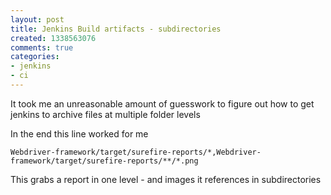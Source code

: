 ```yaml
---
layout: post
title: Jenkins Build artifacts - subdirectories
created: 1338563076
comments: true
categories:
- jenkins
- ci
---
```


It took me an unreasonable amount of guesswork to figure out how to get jenkins to archive files at multiple folder levels

In the end this line worked for me 

```
Webdriver-framework/target/surefire-reports/*,Webdriver-framework/target/surefire-reports/**/*.png 
```

This grabs a report in one level - and images it references in subdirectories 

